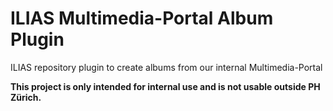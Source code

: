 # ILIAS Multimedia-Portal Album Plugin
ILIAS repository plugin to create albums from our internal Multimedia-Portal

**This project is only intended for internal use and is not usable outside PH Zürich.**
